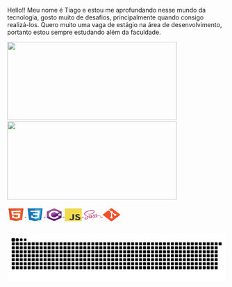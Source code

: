 Hello!! Meu nome é Tiago e estou me aprofundando nesse mundo da tecnologia, gosto muito de desafios, 
principalmente quando consigo realizá-los. Quero muito uma vaga de estágio 
na área de desenvolvimento, portanto estou sempre estudando além da faculdade.

<!--
**Tiago321123/Tiago321123** is a ✨ _special_ ✨ repository because its `README.md` (this file) appears on your GitHub profile.

Here are some ideas to get you started:

- 🔭 I’m currently working on ...
- 🌱 I’m currently learning ...
- 👯 I’m looking to collaborate on ...
- 🤔 I’m looking for help with ...
- 💬 Ask me about ...
- 📫 How to reach me: ...
- 😄 Pronouns: ...
- ⚡ Fun fact: ...
-->
 <div>
  <a href="https://github.com/Tiago321123">
  <img height="180em" width="390" src="https://github-readme-stats.vercel.app/api?username=Tiago321123&show_icons=true&theme=dracula&include_all_commits=true&count_private=true"/>
  <img height="180em" width="390" src="https://github-readme-stats.vercel.app/api/top-langs/?username=Tiago321123&layout=compact&langs_count=7&theme=dracula"/>
  </div>
 
<div style="display: inline_block"><br>
  <img align="center" alt="Tiago-HTML" height="30" width="40" src="https://raw.githubusercontent.com/devicons/devicon/master/icons/html5/html5-original.svg">
  <img align="center" alt="Tiago-CSS" height="30" width="40" src="https://raw.githubusercontent.com/devicons/devicon/master/icons/css3/css3-original.svg">
  <img align="center" alt="Tiago-Csharp" height="30" width="40" src="https://raw.githubusercontent.com/devicons/devicon/master/icons/csharp/csharp-original.svg">
  <img align="center" alt="Tiago-Csharp" height="30" width="40" src="https://raw.githubusercontent.com/devicons/devicon/master/icons/javascript/javascript-original.svg">
  <img align="center" alt="Tiago-Csharp" height="30" width="40" src="https://raw.githubusercontent.com/devicons/devicon/master/icons/sass/sass-original.svg">
  <img align="center" alt="Tiago-Csharp" height="30" width="40" src="https://raw.githubusercontent.com/devicons/devicon/master/icons/git/git-original.svg">
</div>
 
 ##
 
  ![Snake animation](https://github.com/Tiago321123/Tiago321123/blob/output/github-contribution-grid-snake.svg)
 
